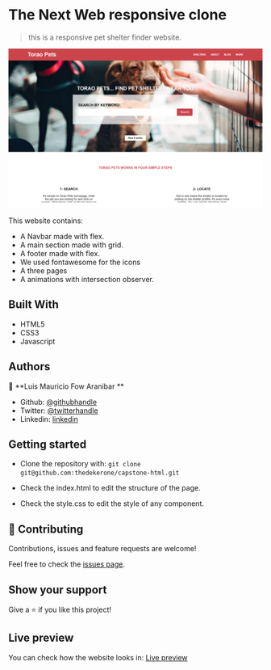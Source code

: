 # The Next Web responsive clone

> this is a responsive pet shelter finder website.


![screenshot](img/screenshot.png)

This website contains:

- A Navbar made with flex.
- A main section made with grid.
- A footer made with flex.
- We used fontawesome for the icons
- A three pages
- A animations with intersection observer.

## Built With

- HTML5
- CSS3
- Javascript

## Authors

👤 **Luis Mauricio Fow Aranibar **

- Github: [@githubhandle](https://github.com/thedekerone)
- Twitter: [@twitterhandle](https://twitter.com/mauricio_fow)
- Linkedin: [linkedin](https://www.linkedin.com/in/mauricio-fow-aranibar-b2173514b/)

## Getting started

- Clone the repository with:
  `git clone git@github.com:thedekerone/capstone-html.git`

- Check the index.html to edit the structure of the page.

- Check the style.css to edit the style of any component.

## 🤝 Contributing

Contributions, issues and feature requests are welcome!

Feel free to check the [issues page](issues/).

## Show your support

Give a ⭐️ if you like this project!

## Live preview

You can check how the website looks in: [Live preview](https://rawcdn.githack.com/thedekerone/capstone-html/210829e2f7b3ad1614cd495fb17be8ac69ffff82/index.html)
